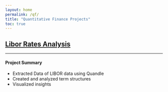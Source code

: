 ```yaml
---
layout: home
permalink: /qf/
title: "Quantitative Finance Projects"
toc: true
---
```


## [Libor Rates Analysis](https://amarsahota.github.io/projects/libor/) 
------

#### Project Summary

* Extracted Data of LIBOR data using Quandle 
* Created and analyzed term structures 
* Visualized insights 
